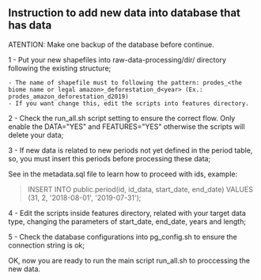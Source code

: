 ## Instruction to add new data into database that has data

ATENTION: Make one backup of the database before continue.

1 - Put your new shapefiles into raw-data-processing/dir/ directory following the existing structure;

    - The name of shapefile must to following the pattern: prodes_<the biome name or legal amazon>_deforestation_d<year> (Ex.: prodes_amazon_deforestation_d2019)
    - If you want change this, edit the scripts into features directory.

2 - Check the run_all.sh script setting to ensure the correct flow. Only enable the DATA="YES" and FEATURES="YES" otherwise the scripts will delete your data;

3 - If new data is related to new periods not yet defined in the period table, so, you must insert this periods before processing these data;

See in the metadata.sql file to learn how to proceed with ids, example:
 > INSERT INTO public.period(id, id_data, start_date, end_date) VALUES (31, 2, '2018-08-01', '2019-07-31');

4 - Edit the scripts inside features directory, related with your target data type, changing the parameters of start_date, end_date, years and length;

5 - Check the database configurations into pg_config.sh to ensure the connection string is ok;

OK, now you are ready to run the main script run_all.sh to proccessing the new data.